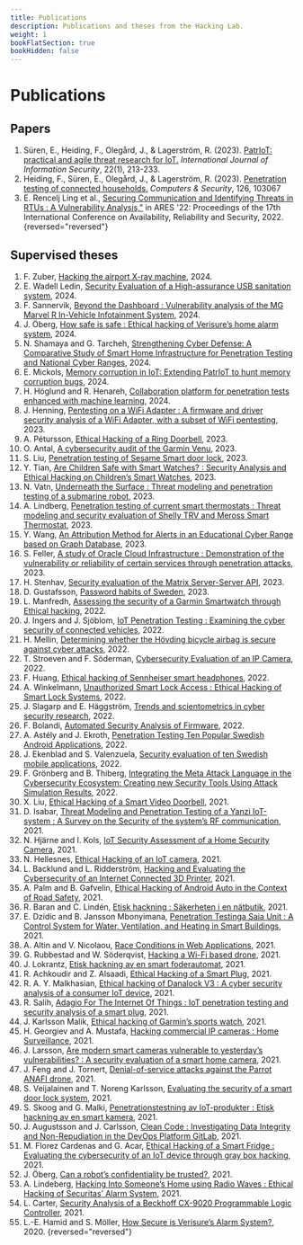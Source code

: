 ```yaml
---
title: Publications
description: Publications and theses from the Hacking Lab.
weight: 1
bookFlatSection: true
bookHidden: false
---
```


# Publications


## Papers

1. Süren, E., Heiding, F., Olegård, J., & Lagerström, R. (2023). [PatrIoT: practical and agile threat research for IoT.](https://link.springer.com/article/10.1007/s10207-022-00633-3) *International Journal of Information Security*, 22(1), 213-233.
2. Heiding, F., Süren, E., Olegård, J., & Lagerström, R. (2023). [Penetration testing of connected households.](https://www.sciencedirect.com/science/article/pii/S016740482200459X) *Computers & Security*, 126, 103067
3. E. Rencelj Ling et al., [Securing Communication and Identifying Threats in RTUs : A Vulnerability Analysis,\"](https://kth.diva-portal.org/smash/record.jsf?dswid=3396&pid=diva2:1901062) in ARES '22: Proceedings of the 17th International Conference on Availability, Reliability and Security, 2022.
{reversed="reversed"}

## Supervised theses

1. F. Zuber, [Hacking the airport X-ray machine](https://www.diva-portal.org/smash/record.jsf?pid=diva2:1876534), 2024.
2. E. Wadell Ledin, [Security Evaluation of a High-assurance USB sanitation system](https://kth.diva-portal.org/smash/record.jsf?dswid=3396&pid=diva2:1901062), 2024.
3. F. Sannervik, [Beyond the Dashboard : Vulnerability analysis of the MG Marvel R In-Vehicle Infotainment System](https://kth.diva-portal.org/smash/record.jsf?dswid=3396&pid=diva2:1901062), 2024.
4. J. Öberg, [How safe is safe : Ethical hacking of Verisure’s home alarm system](https://kth.diva-portal.org/smash/record.jsf?dswid=3396&pid=diva2:1901062), 2024.
5. N. Shamaya and G. Tarcheh, [Strengthening Cyber Defense: A Comparative Study of Smart Home Infrastructure for Penetration Testing and National Cyber Ranges](http://kth.diva-portal.org/smash/record.jsf?pid=diva2:1869694), 2024.
6. E. Mickols, [Memory corruption in IoT: Extending PatrIoT to hunt memory corruption bugs](http://kth.diva-portal.org/smash/record.jsf?pid=diva2:1888892), 2024.
7. H. Höglund and R. Henareh, [Collaboration platform for penetration tests enhanced with machine learning](http://kth.diva-portal.org/smash/record.jsf?pid=diva2:1878717), 2024.
8. J. Henning, [Pentesting on a WiFi Adapter : A firmware and driver security analysis of a WiFi Adapter, with a subset of WiFi pentesting](https://kth.diva-portal.org/smash/record.jsf?dswid=3396&pid=diva2:1901062), 2023.
9. A. Pétursson, [Ethical Hacking of a Ring Doorbell](https://kth.diva-portal.org/smash/record.jsf?dswid=3396&pid=diva2:1901062), 2023.
10. O. Antal, [A cybersecurity audit of the Garmin Venu](https://kth.diva-portal.org/smash/record.jsf?dswid=3396&pid=diva2:1901062), 2023.
11. S. Liu, [Penetration testing of Sesame Smart door lock](https://kth.diva-portal.org/smash/record.jsf?dswid=3396&pid=diva2:1901062), 2023.
12. Y. Tian, [Are Children Safe with Smart Watches? : Security Analysis and Ethical Hacking on Children’s Smart Watches](https://kth.diva-portal.org/smash/record.jsf?dswid=3396&pid=diva2:1901062), 2023.
13. N. Vatn, [Underneath the Surface : Threat modeling and penetration testing of a submarine robot](https://kth.diva-portal.org/smash/record.jsf?dswid=3396&pid=diva2:1901062), 2023.
14. A. Lindberg, [Penetration testing of current smart thermostats : Threat modeling and security evaluation of Shelly TRV and Meross Smart Thermostat](https://kth.diva-portal.org/smash/record.jsf?dswid=3396&pid=diva2:1901062), 2023.
15. Y. Wang, [An Attribution Method for Alerts in an Educational Cyber Range based on Graph Database](https://kth.diva-portal.org/smash/record.jsf?dswid=3396&pid=diva2:1901062), 2023.
16. S. Feller, [A study of Oracle Cloud Infrastructure : Demonstration of the vulnerability or reliability of certain services through penetration attacks](https://kth.diva-portal.org/smash/record.jsf?dswid=3396&pid=diva2:1901062), 2023.
17. H. Stenhav, [Security evaluation of the Matrix Server-Server API](https://kth.diva-portal.org/smash/record.jsf?dswid=3396&pid=diva2:1901062), 2023.
18. D. Gustafsson, [Password habits of Sweden](http://kth.diva-portal.org/smash/record.jsf?pid=diva2:1751652), 2023.
19. L. Manfredh, [Assessing the security of a Garmin Smartwatch through Ethical hacking](https://kth.diva-portal.org/smash/record.jsf?dswid=3396&pid=diva2:1901062), 2022.
20. J. Ingers and J. Sjöblom, [IoT Penetration Testing : Examining the cyber security of connected vehicles](https://kth.diva-portal.org/smash/record.jsf?dswid=3396&pid=diva2:1901062), 2022.
21. H. Mellin, [Determining whether the Hövding bicycle airbag is secure against cyber attacks](https://kth.diva-portal.org/smash/record.jsf?dswid=3396&pid=diva2:1901062), 2022.
22. T. Stroeven and F. Söderman, [Cybersecurity Evaluation of an IP Camera](https://kth.diva-portal.org/smash/record.jsf?dswid=3396&pid=diva2:1901062), 2022.
23. F. Huang, [Ethical hacking of Sennheiser smart headphones](https://kth.diva-portal.org/smash/record.jsf?dswid=3396&pid=diva2:1901062), 2022.
24. A. Winkelmann, [Unauthorized Smart Lock Access : Ethical Hacking of Smart Lock Systems](https://kth.diva-portal.org/smash/record.jsf?dswid=3396&pid=diva2:1901062), 2022.
25. J. Slagarp and E. Häggström, [Trends and scientometrics in cyber security research](http://kth.diva-portal.org/smash/record.jsf?pid=diva2:1707874), 2022.
26. F. Bolandi, [Automated Security Analysis of Firmware](http://kth.diva-portal.org/smash/record.jsf?pid=diva2:1704788), 2022.
27. A. Astély and J. Ekroth, [Penetration Testing Ten Popular Swedish Android Applications](http://kth.diva-portal.org/smash/record.jsf?pid=diva2:1704891), 2022.
28. J. Ekenblad and  S. Valenzuela, [Security evaluation of ten Swedish mobile applications](http://kth.diva-portal.org/smash/record.jsf?pid=diva2:1701868), 2022.
29. F. Grönberg and B. Thiberg, [Integrating the Meta Attack Language in the Cybersecurity Ecosystem: Creating new Security Tools Using Attack Simulation Results](http://kth.diva-portal.org/smash/record.jsf?pid=diva2:1735970), 2022.
30. X. Liu, [Ethical Hacking of a Smart Video Doorbell](https://kth.diva-portal.org/smash/record.jsf?dswid=3396&pid=diva2:1901062), 2021.
31. D. Isabar, [Threat Modeling and Penetration Testing of a Yanzi IoT-system : A Survey on the Security of the system’s RF communication](https://kth.diva-portal.org/smash/record.jsf?dswid=3396&pid=diva2:1901062), 2021.
32. N. Hjärne and I. Kols, [IoT Security Assessment of a Home Security Camera](https://kth.diva-portal.org/smash/record.jsf?dswid=3396&pid=diva2:1901062), 2021.
33. N. Hellesnes, [Ethical Hacking of an IoT camera](https://kth.diva-portal.org/smash/record.jsf?dswid=3396&pid=diva2:1901062), 2021.
34. L. Backlund and L. Ridderström, [Hacking and Evaluating the Cybersecurity of an Internet Connected 3D Printer](https://kth.diva-portal.org/smash/record.jsf?dswid=3396&pid=diva2:1901062), 2021.
35. A. Palm and B. Gafvelin, [Ethical Hacking of Android Auto in the Context of Road Safety](https://kth.diva-portal.org/smash/record.jsf?dswid=3396&pid=diva2:1901062), 2021.
36. R. Baran and C. Lindén, [Etisk hackning : Säkerheten i en nätbutik](https://kth.diva-portal.org/smash/record.jsf?dswid=3396&pid=diva2:1901062), 2021.
37. E. Dzidic and B. Jansson Mbonyimana, [Penetration Testinga Saia Unit : A Control System for Water, Ventilation, and Heating in Smart Buildings](https://kth.diva-portal.org/smash/record.jsf?dswid=3396&pid=diva2:1901062), 2021.
38. A. Altin and V. Nicolaou, [Race Conditions in Web Applications](https://kth.diva-portal.org/smash/record.jsf?dswid=3396&pid=diva2:1901062), 2021.
39. G. Rubbestad and W. Söderqvist, [Hacking a Wi-Fi based drone](https://kth.diva-portal.org/smash/record.jsf?dswid=3396&pid=diva2:1901062), 2021.
40. J. Lokrantz, [Etisk hackning av en smart foderautomat](https://kth.diva-portal.org/smash/record.jsf?dswid=3396&pid=diva2:1901062), 2021.
41. R. Achkoudir and Z. Alsaadi, [Ethical Hacking of a Smart Plug](https://kth.diva-portal.org/smash/record.jsf?dswid=3396&pid=diva2:1901062), 2021.
42. R. A. Y. Malkhasian, [Ethical hacking of Danalock V3 : A cyber security analysis of a consumer IoT device](https://kth.diva-portal.org/smash/record.jsf?dswid=3396&pid=diva2:1901062), 2021.
43. R. Salih, [Adagio For The Internet Of Things : IoT penetration testing and security analysis of a smart plug](https://kth.diva-portal.org/smash/record.jsf?dswid=3396&pid=diva2:1901062), 2021.
44. J. Karlsson Malik, [Ethical hacking of Garmin’s sports watch](https://kth.diva-portal.org/smash/record.jsf?dswid=3396&pid=diva2:1901062), 2021.
45. H. Georgiev and A. Mustafa, [Hacking commercial IP cameras : Home Surveillance](https://kth.diva-portal.org/smash/record.jsf?dswid=3396&pid=diva2:1901062), 2021.
46. J. Larsson, [Are modern smart cameras vulnerable to yesterday’s vulnerabilities? : A security evaluation of a smart home camera](https://kth.diva-portal.org/smash/record.jsf?dswid=3396&pid=diva2:1901062), 2021.
47. J. Feng and J. Tornert, [Denial-of-service attacks against the Parrot ANAFI drone](https://kth.diva-portal.org/smash/record.jsf?dswid=3396&pid=diva2:1901062), 2021.
48. S. Veijalainen and T. Noreng Karlsson, [Evaluating the security of a smart door lock system](https://kth.diva-portal.org/smash/record.jsf?dswid=3396&pid=diva2:1901062), 2021.
49. S. Skoog and G. Malki, [Penetrationstestning av IoT-produkter : Etisk hackning av en smart kamera](https://kth.diva-portal.org/smash/record.jsf?dswid=3396&pid=diva2:1901062), 2021.
50. J. Augustsson and J. Carlsson, [Clean Code : Investigating Data Integrity and Non-Repudiation in the DevOps Platform GitLab](https://kth.diva-portal.org/smash/record.jsf?dswid=3396&pid=diva2:1901062), 2021.
51. M. Florez Cardenas and G. Acar, [Ethical Hacking of a Smart Fridge : Evaluating the cybersecurity of an IoT device through gray box hacking](https://kth.diva-portal.org/smash/record.jsf?dswid=3396&pid=diva2:1901062), 2021.
52. J. Öberg, [Can a robot’s confidentiality be trusted?](https://kth.diva-portal.org/smash/record.jsf?dswid=3396&pid=diva2:1901062), 2021.
53. A. Lindeberg, [Hacking Into Someone’s Home using Radio Waves : Ethical Hacking of Securitas’ Alarm System](https://kth.diva-portal.org/smash/record.jsf?dswid=3396&pid=diva2:1901062), 2021.
54. L. Carter, [Security Analysis of a Beckhoff CX-9020 Programmable Logic Controller](http://kth.diva-portal.org/smash/record.jsf?pid=diva2:1603740), 2021.
55. L.-E. Hamid and S. Möller, [How Secure is Verisure’s Alarm System?](https://kth.diva-portal.org/smash/record.jsf?dswid=3396&pid=diva2:1901062), 2020.
{reversed="reversed"}